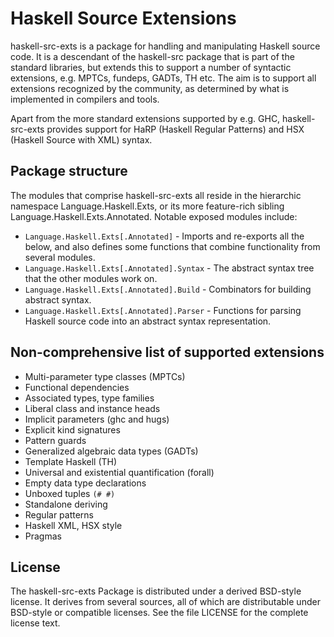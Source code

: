 Haskell Source Extensions
=========================

haskell-src-exts is a package for handling and manipulating Haskell source
code. It is a descendant of the haskell-src package that is part of the standard
libraries, but extends this to support a number of syntactic
extensions, e.g. MPTCs, fundeps, GADTs, TH etc. The aim is to support all
extensions recognized by the community, as determined by what is implemented
in compilers and tools.

Apart from the more standard extensions supported by e.g. GHC,
haskell-src-exts provides support for HaRP (Haskell Regular Patterns)
and HSX (Haskell Source with XML) syntax.

Package structure
-----------------

The modules that comprise haskell-src-exts all reside in the hierarchic
namespace Language.Haskell.Exts, or its more feature-rich sibling
Language.Haskell.Exts.Annotated. Notable exposed modules include:

* `Language.Haskell.Exts[.Annotated]` - Imports and re-exports all the below,
  and also defines some functions that combine functionality from several
  modules.
* `Language.Haskell.Exts[.Annotated].Syntax` - The abstract syntax tree
  that the other modules work on.
* `Language.Haskell.Exts[.Annotated].Build` - Combinators for building
  abstract syntax.
* `Language.Haskell.Exts[.Annotated].Parser` - Functions for parsing Haskell
  source code into an abstract syntax representation.

Non-comprehensive list of supported extensions
----------------------------------------------

* Multi-parameter type classes (MPTCs)
* Functional dependencies
* Associated types, type families
* Liberal class and instance heads
* Implicit parameters (ghc and hugs)
* Explicit kind signatures
* Pattern guards
* Generalized algebraic data types (GADTs)
* Template Haskell (TH)
* Universal and existential quantification (forall)
* Empty data type declarations
* Unboxed tuples `(# #)`
* Standalone deriving
* Regular patterns
* Haskell XML, HSX style
* Pragmas

License
-------

The haskell-src-exts Package is distributed under a derived BSD-style license. It
derives from several sources, all of which are distributable under
BSD-style or compatible licenses. See the file LICENSE for the complete
license text.
